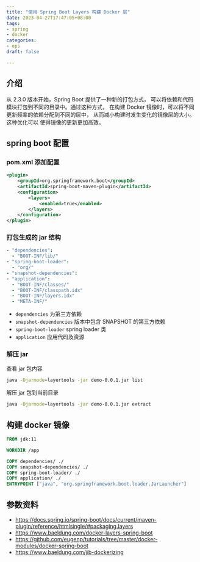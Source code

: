 ```yaml
---
title: "使用 Spring Boot Layers 构建 Docker 层"
date: 2023-04-27T17:47:05+08:00
tags:
- spring
- docker
categories:
- ops
draft: false

---
```

## 介绍

从 2.3.0 版本开始，Spring Boot 提供了一种新的打包方式，
可以将依赖和代码模块打包到不同的目录中。通过这种方式，
在构建 Docker 镜像时，可以将不同更新频率的依赖分配到不同的层中，
从而减小构建时发生变化的镜像层的大小。这种优化可以
使得镜像的更新更加高效。

## spring boot 配置

### pom.xml 添加配置

```xml
<plugin>
    <groupId>org.springframework.boot</groupId>
    <artifactId>spring-boot-maven-plugin</artifactId>
    <configuration>
        <layers>
            <enabled>true</enabled>
        </layers>
    </configuration>
</plugin>
```

### 打包生成的 jar 结构

```yaml
- "dependencies":
  - "BOOT-INF/lib/"
- "spring-boot-loader":
  - "org/"
- "snapshot-dependencies":
- "application":
  - "BOOT-INF/classes/"
  - "BOOT-INF/classpath.idx"
  - "BOOT-INF/layers.idx"
  - "META-INF/"
```

- `dependencies` 为第三方依赖
- `snapshot-dependencies`  版本中包含 SNAPSHOT 的第三方依赖
- `spring-boot-loader` spring loader 类
- `application` 应用代码及资源

### 解压 jar

查看 jar 包内容

```sh
java -Djarmode=layertools -jar demo-0.0.1.jar list
```

解压 jar 包到当前目录

```sh
java -Djarmode=layertools -jar demo-0.0.1.jar extract
```

## 构建 docker 镜像

```Dockerfile
FROM jdk:11

WORKDIR /app

COPY dependencies/ ./
COPY snapshot-dependencies/ ./
COPY spring-boot-loader/ ./
COPY application/ ./
ENTRYPOINT ["java", "org.springframework.boot.loader.JarLauncher"]
```

## 参数资料

- https://docs.spring.io/spring-boot/docs/current/maven-plugin/reference/htmlsingle/#packaging.layers
- https://www.baeldung.com/docker-layers-spring-boot
- https://github.com/eugenp/tutorials/tree/master/docker-modules/docker-spring-boot
- https://www.baeldung.com/jib-dockerizing